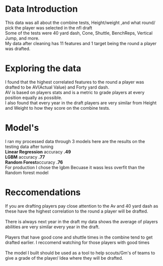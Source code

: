 # Data Introduction


This data was all about the combine tests, Height/weight ,and what round/ pick the player was selected in the nfl draft  
Some of the tests were 40 yard dash, Cone, Shuttle, BenchReps, Vertical Jump, and more.  
My data after cleaning has 11 features and 1 target being the round a player was drafted.
<br>
# Exploring the data


I found that the highest correlated features to the round a player was drafted to be AV(Actual Value) and Forty yard dash.  
AV is based on players stats and is a metric to grade players at every position equally as possible.  
I also found that every year in the draft players are very similar from Height and Weight to how they score on the combine tests.
<br>
# Model's


I ran my processed data through 3 models here are the results on the testing data after tuning  
**Linear Regression** accuracy **.49**  
**LGBM** accuracy **.77**  
**Random Forest**accuracy **.76**  
For production I chose the lgbm Becuase it wass less overfit than the Random forest model
<br>
# Reccomendations
If you are drafting players pay close attention to the Av and 40 yard dash as these have the highest correlation to the round a player will be drafted.
<br>
<br>
There is always next year in the draft my data shows the average of players abilities are very similar every year in the draft.
<br>
<br>
Players that have good cone and shuttle times in the combine tend to get drafted earlier. I reccomend watching for those players with good times
<br>
<br>
The model I built should be used as a tool to help scouts/Gm's of teams to give a grade of the player/ Idea where they will be drafted.
